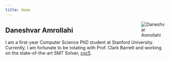 ```yaml
---
title: Home
---
```


<img src="https://daneshvar-amrollahi.github.io/files/profile-pic.jpg" style="max-width:15%;min-width:40px;float:right;" alt="Daneshvar Amrollahi"/>

## Daneshvar Amrollahi


I am a first-year Computer Science PhD student at Stanford University. Currently, I am fortunate to be rotating with Prof. Clark Barrett and working on the state-of-the-art SMT Solver, [cvc5](https://cvc5.github.io/).